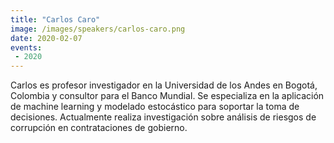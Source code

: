 ```yaml
---
title: "Carlos Caro"
image: /images/speakers/carlos-caro.png
date: 2020-02-07
events:
 - 2020
---
```


Carlos es profesor investigador en la Universidad de los Andes en Bogotá, Colombia y consultor para el Banco Mundial. Se especializa en la aplicación de machine learning y modelado estocástico para soportar la toma de decisiones. Actualmente realiza investigación sobre análisis de riesgos de corrupción en contrataciones de gobierno.

